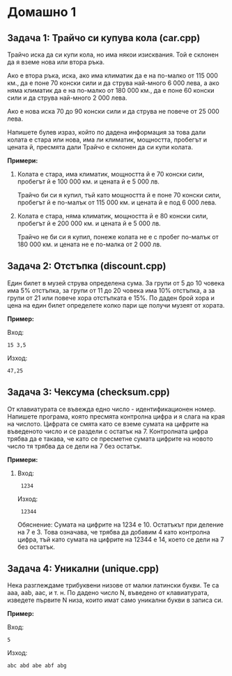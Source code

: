 # Домашно 1

## Задача 1: Трайчо си купува кола (car.cpp)

Трайчо иска да си купи кола, но има някои изисквания. Той е склонен да я вземе нова или втора ръка. 

Ако е втора ръка, иска, ако има климатик да е на по-малко от 115 000 км., да е поне 70 конски сили и да струва най-много 6 000 лева, 
а ако няма климатик да е на по-малко от 180 000 км., да е поне 60 конски сили и да струва най-много 2 000 лева.

Ако е нова иска 70 до 90 конски сили и да струва не повече от 25 000 лева.

Напишете булев израз, който по дадена информация за това дали колата е стара или нова, има ли климатик, мощността, пробегът и цената й, пресмята дали Трайчо е склонен да си купи колата.

**Примери:**

1) 
	Колата е стара, има климатик, мощността й е 70 конски сили, пробегът й е 100 000 км. и цената й е 5 000 лв. 

	Трайчо би си я купил, тъй като мощността й е поне 70 конски сили, пробегът й е по-малък от 115 000 км. и цената й е под 6 000 лева.

2)
	Колата е стара, няма климатик, мощността й е 80 конски сили, пробегът й е 200 000 км. и цената й е 5 000 лв.

	Трайчо не би си я купил, понеже колата не е с пробег по-малък от 180 000 км. и цената не е по-малка от 2 000 лв.

## Задача 2: Отстъпка (discount.cpp)

Един билет в музей струва определена сума. За групи от 5 до 10 човека има 5% отстъпка, за групи от 11 до 20 човека има 10% отстъпка, а за групи от 21 или повече хора отстъпката е 15%. По даден брой хора и цена на един билет определете колко пари ще получи музеят от хората.

**Пример:**

Вход:

	15 3,5

Изход:

	47,25


## Задача 3: Чексума (checksum.cpp)
От клавиатурата се въвежда едно число - идентификационен номер. Напишете програма, която пресмята контролна цифра и я слага на края на числото. Цифрата се смята като се вземе сумата на цифрите на въведеното число и се раздели с остатък на 7. Контролната цифра трябва да е такава, че като се пресметне сумата цифрите на новото число тя трябва да се дели на 7 без остатък.

**Примери:**

1)
	Вход:

		1234

	Изход:

		12344

	Обяснение: Сумата на цифрите на 1234 е 10. Остатъкът при деление на 7 е 3. Това означава, че трябва да добавим 4 като контролна цифра, тъй като сумата на цифрите на 12344 е 14, което се дели на 7 без остатък.

## Задача 4: Уникални (unique.cpp)
Нека разглеждаме трибуквени низове от малки латински букви. Те са aaa, aab, aac, и т. н. По дадено число N, въведено от клавиатурата, изведете първите N низа, които имат само уникални букви в записа си.

**Пример:**

Вход:

	5

Изход:

	аbc abd abe abf abg
